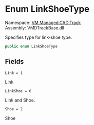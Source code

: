 # Enum LinkShoeType

Namespace: [VM.Managed.CAD.Track](VM.Managed.CAD.Track.md)  
Assembly: VMDTrackBase.dll  

Specifies type for link-shoe type.

```csharp
public enum LinkShoeType
```

## Fields

`Link = 1` 

Link



`LinkShoe = 0` 

Link and Shoe.



`Shoe = 2` 

Shoe




